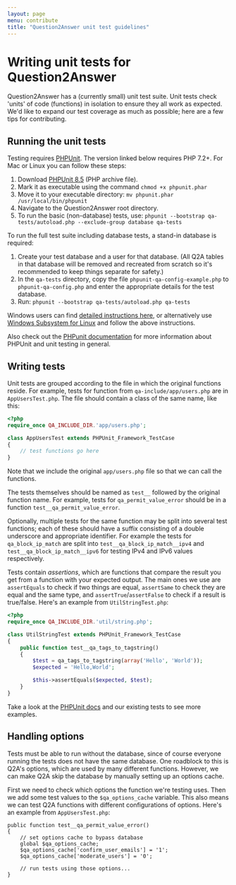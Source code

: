 ```yaml
---
layout: page
menu: contribute
title: "Question2Answer unit test guidelines"
---
```


# Writing unit tests for Question2Answer

Question2Answer has a (currently small) unit test suite. Unit tests check 'units' of code (functions) in isolation to ensure they all work as expected. We'd like to expand our test coverage as much as possible; here are a few tips for contributing.


## Running the unit tests

Testing requires [PHPUnit](https://phpunit.de/). The version linked below requires PHP 7.2+. For Mac or Linux you can follow these steps:

1. Download [PHPUnit 8.5](https://phar.phpunit.de/phpunit-8.5.phar) (PHP archive file).
2. Mark it as executable using the command `chmod +x phpunit.phar`
3. Move it to your executable directory: `mv phpunit.phar /usr/local/bin/phpunit`
4. Navigate to the Question2Answer root directory.
5. To run the basic (non-database) tests, use: `phpunit --bootstrap qa-tests/autoload.php --exclude-group database qa-tests`

To run the full test suite including database tests, a stand-in database is required:

1. Create your test database and a user for that database. (All Q2A tables in that database will be removed and recreated from scratch so it's recommended to keep things separate for safety.)
2. In the `qa-tests` directory, copy the file `phpunit-qa-config-example.php` to `phpunit-qa-config.php` and enter the appropriate details for the test database.
3. Run: `phpunit --bootstrap qa-tests/autoload.php qa-tests`

Windows users can find [detailed instructions here](https://phpunit.de/manual/current/en/installation.html), or alternatively use [Windows Subsystem for Linux](https://learn.microsoft.com/en-us/windows/wsl/install) and follow the above instructions.

Also check out the [PHPunit documentation](https://phpunit.de/getting-started-with-phpunit.html) for more information about PHPUnit and unit testing in general.


## Writing tests

Unit tests are grouped according to the file in which the original functions reside. For example, tests for function from `qa-include/app/users.php` are in `AppUsersTest.php`. The file should contain a class of the same name, like this:

```php
<?php
require_once QA_INCLUDE_DIR.'app/users.php';

class AppUsersTest extends PHPUnit_Framework_TestCase
{
	// test functions go here
}
```

Note that we include the original `app/users.php` file so that we can call the functions.

The tests themselves should be named as `test__` followed by the original function name. For example, tests for `qa_permit_value_error` should be in a function `test__qa_permit_value_error`.

Optionally, multiple tests for the same function may be split into several test functions; each of these should have a suffix consisting of a double underscore and appropriate identifier. For example the tests for `qa_block_ip_match` are split into `test__qa_block_ip_match__ipv4` and `test__qa_block_ip_match__ipv6` for testing IPv4 and IPv6 values respectively.

Tests contain *assertions*, which are functions that compare the result you get from a function with your expected output. The main ones we use are `assertEquals` to check if two things are equal, `assertSame` to check they are equal and the same type, and `assertTrue`/`assertFalse` to check if a result is true/false. Here's an example from `UtilStringTest.php`:

```php
<?php
require_once QA_INCLUDE_DIR.'util/string.php';

class UtilStringTest extends PHPUnit_Framework_TestCase
{
	public function test__qa_tags_to_tagstring()
	{
		$test = qa_tags_to_tagstring(array('Hello', 'World'));
		$expected = 'Hello,World';

		$this->assertEquals($expected, $test);
	}
}
```

Take a look at the [PHPUnit docs](https://phpunit.de/manual/4.8/en/writing-tests-for-phpunit.html) and our existing tests to see more examples.


## Handling options

Tests must be able to run without the database, since of course everyone running the tests does not have the same database. One roadblock to this is Q2A's options, which are used by many different functions. However, we can make Q2A skip the database by manually setting up an options cache.

First we need to check which options the function we're testing uses. Then we add some test values to the `$qa_options_cache` variable. This also means we can test Q2A functions with different configurations of options. Here's an example from `AppUsersTest.php`:

```php?start_inline=1
public function test__qa_permit_value_error()
{
	// set options cache to bypass database
	global $qa_options_cache;
	$qa_options_cache['confirm_user_emails'] = '1';
	$qa_options_cache['moderate_users'] = '0';

	// run tests using those options...
}
```
